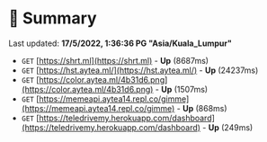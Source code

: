 # 📖 Summary
Last updated: **17/5/2022, 1:36:36 PG "Asia/Kuala_Lumpur"**

- `GET` [https://shrt.ml](https://shrt.ml) - **Up** (8687ms)
- `GET` [https://hst.aytea.ml/](https://hst.aytea.ml/) - **Up** (24237ms)
- `GET` [https://color.aytea.ml/4b31d6.png](https://color.aytea.ml/4b31d6.png) - **Up** (1507ms)
- `GET` [https://memeapi.aytea14.repl.co/gimme](https://memeapi.aytea14.repl.co/gimme) - **Up** (868ms)
- `GET` [https://teledrivemy.herokuapp.com/dashboard](https://teledrivemy.herokuapp.com/dashboard) - **Up** (249ms)
